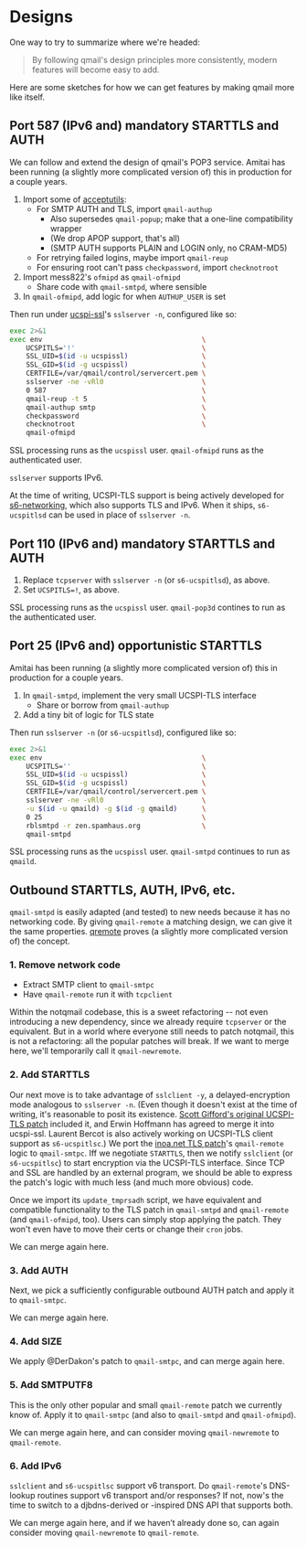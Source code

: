 # Designs

One way to try to summarize where we're headed:

> By following qmail's design principles more consistently, modern features will become easy to add.

Here are some sketches for how we can get features by making qmail more like itself.


## Port 587 (IPv6 and) mandatory STARTTLS and AUTH

We can follow and extend the design of qmail's POP3 service.
Amitai has been running (a slightly more complicated version of) this in production for a couple years.

1. Import some of [acceptutils](https://schmonz.com/qmail/acceptutils/):
    - For SMTP AUTH and TLS, import `qmail-authup`
        - Also supersedes `qmail-popup`; make that a one-line compatibility wrapper
		- (We drop APOP support, that's all)
		- (SMTP AUTH supports PLAIN and LOGIN only, no CRAM-MD5)
    - For retrying failed logins, maybe import `qmail-reup`
    - For ensuring root can't pass `checkpassword`, import `checknotroot`
3. Import mess822's `ofmipd` as `qmail-ofmipd`
    - Share code with `qmail-smtpd`, where sensible
4. In `qmail-ofmipd`, add logic for when `AUTHUP_USER` is set

Then run under [ucspi-ssl](https://www.fehcom.de/ipnet/ucspi-ssl.html)'s `sslserver -n`, configured like so:

```sh
exec 2>&1
exec env                                       \
    UCSPITLS='!'                               \
    SSL_UID=$(id -u ucspissl)                  \
    SSL_GID=$(id -g ucspissl)                  \
    CERTFILE=/var/qmail/control/servercert.pem \
    sslserver -ne -vRl0                        \
    0 587                                      \
    qmail-reup -t 5                            \
    qmail-authup smtp                          \
    checkpassword                              \
    checknotroot                               \
    qmail-ofmipd
```

SSL processing runs as the `ucspissl` user.
`qmail-ofmipd` runs as the authenticated user.

`sslserver` supports IPv6.

At the time of writing, UCSPI-TLS support is being actively developed for [s6-networking](https://www.skarnet.org/software/s6-networking/), which also supports TLS and IPv6.
When it ships, `s6-ucspitlsd` can be used in place of `sslserver -n`.


## Port 110 (IPv6 and) mandatory STARTTLS and AUTH

1. Replace `tcpserver` with `sslserver -n` (or `s6-ucspitlsd`), as above.
2. Set `UCSPITLS=!`, as above.

SSL processing runs as the `ucspissl` user.
`qmail-pop3d` contines to run as the authenticated user.


## Port 25 (IPv6 and) opportunistic STARTTLS

Amitai has been running (a slightly more complicated version of) this in production for a couple years.

1. In `qmail-smtpd`, implement the very small UCSPI-TLS interface
	- Share or borrow from `qmail-authup`
2. Add a tiny bit of logic for TLS state

Then run `sslserver -n` (or `s6-ucspitlsd`), configured like so:

```sh
exec 2>&1
exec env                                       \
    UCSPITLS=''                                \
    SSL_UID=$(id -u ucspissl)                  \
    SSL_GID=$(id -g ucspissl)                  \
    CERTFILE=/var/qmail/control/servercert.pem \
    sslserver -ne -vRl0                        \
    -u $(id -u qmaild) -g $(id -g qmaild)      \
    0 25                                       \
    rblsmtpd -r zen.spamhaus.org               \
    qmail-smtpd
```

SSL processing runs as the `ucspissl` user.
`qmail-smtpd` continues to run as `qmaild`.


## Outbound STARTTLS, AUTH, IPv6, etc.

`qmail-smtpd` is easily adapted (and tested) to new needs because it has no networking code.
By giving `qmail-remote` a matching design, we can give it the same properties.
[qremote](https://mojzis.com/software/qremote/) proves (a slightly more complicated version of) the concept.


### 1. Remove network code

- Extract SMTP client to `qmail-smtpc`
- Have `qmail-remote` run it with `tcpclient`

Within the notqmail codebase, this is a sweet refactoring -- not even introducing a new dependency, since we already require `tcpserver` or the equivalent.
But in a world where everyone still needs to patch notqmail, this is not a refactoring: all the popular patches will break.
If we want to merge here, we'll temporarily call it `qmail-newremote`.


### 2. Add STARTTLS

Our next move is to take advantage of `sslclient -y`, a delayed-encryption mode analogous to `sslserver -n`.
(Even though it doesn't exist at the time of writing, it's reasonable to posit its existence.
[Scott Gifford's original UCSPI-TLS patch](https://github.com/SuperScript/ucspi-ssl/compare/master...scottgifford:master) included it, and Erwin Hoffmann has agreed to merge it into ucspi-ssl.
Laurent Bercot is also actively working on UCSPI-TLS client support as `s6-ucspitlsc`.)
We port the [inoa.net TLS patch](http://inoa.net/qmail-tls/)'s `qmail-remote` logic to `qmail-smtpc`.
Iff we negotiate `STARTTLS`, then we notify `sslclient` (or `s6-ucspitlsc`) to start encryption via the UCSPI-TLS interface.
Since TCP and SSL are handled by an external program, we should be able to express the patch's logic with much less (and much more obvious) code.

Once we import its `update_tmprsadh` script, we have equivalent and compatible functionality to the TLS patch in `qmail-smtpd` and `qmail-remote` (and `qmail-ofmipd`, too).
Users can simply stop applying the patch.
They won't even have to move their certs or change their `cron` jobs.

We can merge again here.


### 3. Add AUTH

Next, we pick a sufficiently configurable outbound AUTH patch and apply it to `qmail-smtpc`.

We can merge again here.


### 4. Add SIZE

We apply @DerDakon's patch to `qmail-smtpc`, and can merge again here.


### 5. Add SMTPUTF8

This is the only other popular and small `qmail-remote` patch we currently know of.
Apply it to `qmail-smtpc` (and also to `qmail-smtpd` and `qmail-ofmipd`).

We can merge again here, and can consider moving `qmail-newremote` to `qmail-remote`.


### 6. Add IPv6

`sslclient` and `s6-ucspitlsc` support v6 transport.
Do `qmail-remote`'s DNS-lookup routines support v6 transport and/or responses?
If not, now's the time to switch to a djbdns-derived or -inspired DNS API that supports both.

We can merge again here, and if we haven’t already done so, can again consider moving `qmail-newremote` to `qmail-remote`.